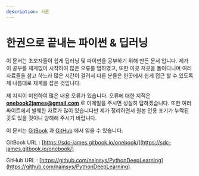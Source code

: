 ```yaml
---
description: 서론
---
```


# 한권으로 끝내는 파이썬 & 딥러닝

이 문서는 초보자들이 쉽게 딥러닝 및 파이썬을 공부하기 위해 만든 문서 입니다. 제가 이 공부를 체계없이 시작하여 많은 오류를 범하였고, 또한 이곳 저곳을 돌아다니며 여러 자료들을 참고 하느라 많은 시간이 걸려서 다른 분들은 한곳에서 쉽게 접근 할 수 있도록 제 나름대로 체계를 잡은 것입니다. 

제 지식이 미천하여 많은 내용 오류가 있습니다. 오류에 대한 지적은 [**onebook2james@gmail.com**](mailto:onebook2james@gmail.com) 로 이메일을 주시면 성실히 답하겠습니다. 또한 여러 싸이트에서 발췌한 자료가 많이 있습니다만 제가 정리하면서 원본 인용 표기가 누락된 곳도 있을 것이니 양해해 주시기 바랍니다.



이 문서는 [GitBook](https://sdc-james.gitbook.io/onebook/) 과 [GitHub](https://github.com/nainsys/PythonDeepLearning) 에서 읽을 수 있습니다.

GitBook URL :  [https://sdc-james.gitbook.io/onebook/](https://sdc-james.gitbook.io/onebook/)

GitHub URL : [https://github.com/nainsys/PythonDeepLearning](https://github.com/nainsys/PythonDeepLearning)

